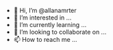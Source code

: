 - 👋 Hi, I’m @allanamrter
- 👀 I’m interested in ...
- 🌱 I’m currently learning ...
- 💞️ I’m looking to collaborate on ...
- 📫 How to reach me ...

<!---
allanamrter/allanamrter is a ✨ special ✨ repository because its `README.md` (this file) appears on your GitHub profile.
You can click the Preview link to take a look at your changes.
--->
